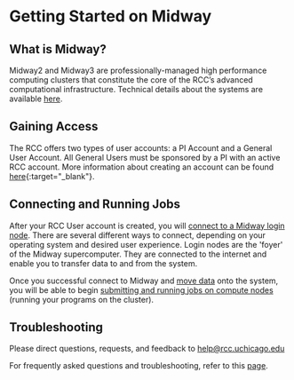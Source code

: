 # Getting Started on Midway
<!-- From these links:
https://rcc.uchicago.edu/accounts-allocations -->

## What is Midway?
Midway2 and Midway3 are professionally-managed high performance computing clusters that constitute the core of the RCC’s advanced computational infrastructure. Technical details about the systems are available [here](midway_hardware_overview.md).

## Gaining Access
The RCC offers two types of user accounts: a PI Account and a General User Account. All General Users must be sponsored by a PI with an active RCC account. More information about creating an account can be found [here](https://rcc.uchicago.edu/accounts-allocations){:target="_blank"}.

## Connecting and Running Jobs
After your RCC User account is created, you will [connect to a Midway login node](midway_connecting.md). There are several different ways to connect, depending on your operating system and desired user experience. Login nodes are the 'foyer' of the Midway supercomputer. They are connected to the internet and enable you to transfer data to and from the system. 

Once you successful connect to Midway and [move data](midway_data_transfer.md) onto the system, you will be able to begin [submitting and running jobs on compute nodes](midway_jobs_overview.md) (running your programs on the cluster).

## Troubleshooting

Please direct questions, requests, and feedback to help@rcc.uchicago.edu

For frequently asked questions and troubleshooting, refer to this [page](midway_troubleshooting.md).
